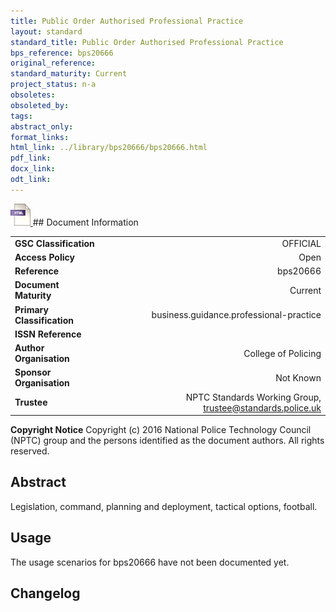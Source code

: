 ```yaml
---
title: Public Order Authorised Professional Practice
layout: standard
standard_title: Public Order Authorised Professional Practice
bps_reference: bps20666
original_reference: 
standard_maturity: Current
project_status: n-a
obsoletes: 
obsoleted_by: 
tags: 
abstract_only:
format_links:
html_link: ../library/bps20666/bps20666.html
pdf_link: 
docx_link: 
odt_link: 
---
```


<a target="_blank" href="../library/bps20666/bps20666.html">
    <img src="../images/html@0.5x.png" alt="html link" title="html link" style="max-height:35px;">
</a>
## Document Information

|||
| :------- | ------: |
| **GSC Classification**     | OFFICIAL |
| **Access Policy**          | Open |
| **Reference**              | bps20666  |
| **Document Maturity**      | Current |
| **Primary Classification** | business.guidance.professional-practice |
| **ISSN Reference**         |  |
| **Author Organisation**    |College of Policing|
| **Sponsor Organisation**   |Not Known|
| **Trustee**                | NPTC Standards Working Group, <a href="mailto:trustee@standards.police.uk?subject=bps20666 Public Order Authorised Professional Practice">trustee@standards.police.uk |

**Copyright Notice**
Copyright (c) 2016 National Police Technology Council (NPTC) group and the persons identified as the document authors. All rights reserved.

## Abstract
Legislation, command, planning and deployment, tactical options, football.
        
## Usage
The usage scenarios for bps20666 have not been documented yet.

## Changelog


